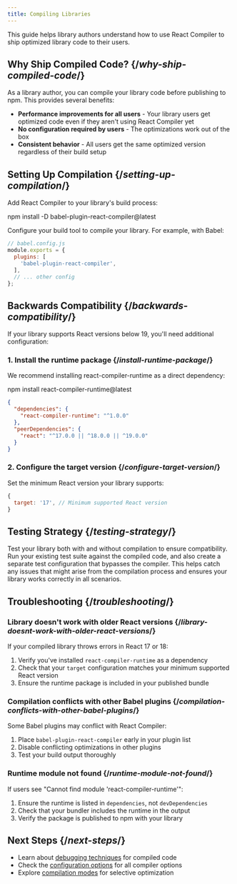 ```yaml
---
title: Compiling Libraries
---
```


<Intro>
This guide helps library authors understand how to use React Compiler to ship optimized library code to their users.
</Intro>

<InlineToc />

## Why Ship Compiled Code? {/*why-ship-compiled-code*/}

As a library author, you can compile your library code before publishing to npm. This provides several benefits:

- **Performance improvements for all users** - Your library users get optimized code even if they aren't using React Compiler yet
- **No configuration required by users** - The optimizations work out of the box
- **Consistent behavior** - All users get the same optimized version regardless of their build setup

## Setting Up Compilation {/*setting-up-compilation*/}

Add React Compiler to your library's build process:

<TerminalBlock>
npm install -D babel-plugin-react-compiler@latest
</TerminalBlock>

Configure your build tool to compile your library. For example, with Babel:

```js
// babel.config.js
module.exports = {
  plugins: [
    'babel-plugin-react-compiler',
  ],
  // ... other config
};
```

## Backwards Compatibility {/*backwards-compatibility*/}

If your library supports React versions below 19, you'll need additional configuration:

### 1. Install the runtime package {/*install-runtime-package*/}

We recommend installing react-compiler-runtime as a direct dependency:

<TerminalBlock>
npm install react-compiler-runtime@latest
</TerminalBlock>

```json
{
  "dependencies": {
    "react-compiler-runtime": "^1.0.0"
  },
  "peerDependencies": {
    "react": "^17.0.0 || ^18.0.0 || ^19.0.0"
  }
}
```

### 2. Configure the target version {/*configure-target-version*/}

Set the minimum React version your library supports:

```js
{
  target: '17', // Minimum supported React version
}
```

## Testing Strategy {/*testing-strategy*/}

Test your library both with and without compilation to ensure compatibility. Run your existing test suite against the compiled code, and also create a separate test configuration that bypasses the compiler. This helps catch any issues that might arise from the compilation process and ensures your library works correctly in all scenarios.

## Troubleshooting {/*troubleshooting*/}

### Library doesn't work with older React versions {/*library-doesnt-work-with-older-react-versions*/}

If your compiled library throws errors in React 17 or 18:

1. Verify you've installed `react-compiler-runtime` as a dependency
2. Check that your `target` configuration matches your minimum supported React version
3. Ensure the runtime package is included in your published bundle

### Compilation conflicts with other Babel plugins {/*compilation-conflicts-with-other-babel-plugins*/}

Some Babel plugins may conflict with React Compiler:

1. Place `babel-plugin-react-compiler` early in your plugin list
2. Disable conflicting optimizations in other plugins
3. Test your build output thoroughly

### Runtime module not found {/*runtime-module-not-found*/}

If users see "Cannot find module 'react-compiler-runtime'":

1. Ensure the runtime is listed in `dependencies`, not `devDependencies`
2. Check that your bundler includes the runtime in the output
3. Verify the package is published to npm with your library

## Next Steps {/*next-steps*/}

- Learn about [debugging techniques](/learn/react-compiler/debugging) for compiled code
- Check the [configuration options](/reference/react-compiler/configuration) for all compiler options
- Explore [compilation modes](/reference/react-compiler/compilationMode) for selective optimization